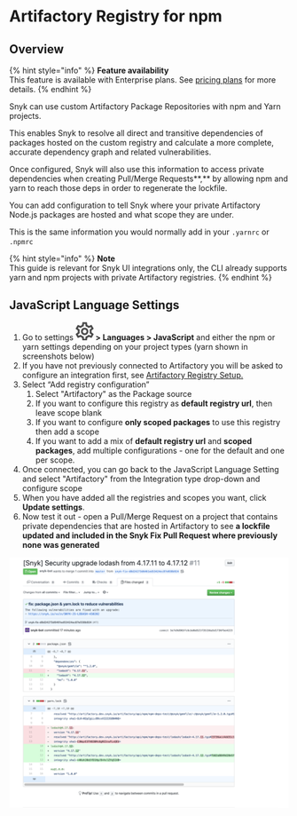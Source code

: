 # Artifactory Registry for npm

## **Overview**

{% hint style="info" %}
**Feature availability**  
This feature is available with Enterprise plans. See [pricing plans](https://snyk.io/plans/) for more details.
{% endhint %}

Snyk can use custom Artifactory Package Repositories with npm and Yarn projects.

This enables Snyk to resolve all direct and transitive dependencies of packages hosted on the custom registry and calculate a more complete, accurate dependency graph and related vulnerabilities.

Once configured, Snyk will also use this information to access private dependencies when creating Pull/Merge Requests**,** by allowing npm and yarn to reach those deps in order to regenerate the lockfile.

You can add configuration to tell Snyk where your private Artifactory Node.js packages are hosted and what scope they are under.

This is the same information you would normally add in your `.yarnrc` or `.npmrc`

{% hint style="info" %}
**Note**  
This guide is relevant for Snyk UI integrations only, the CLI already supports yarn and npm projects with private Artifactory registries.
{% endhint %}

## JavaScript Language Settings

1. Go to settings ![](../../.gitbook/assets/cog_icon.png) **&gt; Languages &gt; JavaScript** and either the npm or yarn settings depending on your project types \(yarn shown in screenshots below\) 
2. If you have not previously connected to Artifactory you will be asked to configure an integration first, see [Artifactory Registry Setup.](https://docs.snyk.io/integrations/private-registry-integrations/artifactory-registry-setup) 
3. Select “Add registry configuration”
   1. Select "Artifactory" as the Package source 
   2. If you want to configure this registry as **default registry url**, then leave scope blank 
   3. If you want to configure **only scoped packages** to use this registry then add a scope 
   4. If you want to add a mix of **default registry url** and **scoped packages**, add multiple configurations - one for the default and one per scope.
4. Once connected, you can go back to the JavaScript Language Setting and select "Artifactory" from the Integration type drop-down and configure scope
5. When you have added all the registries and scopes you want, click **Update settings**. 
6. Now test it out - open a Pull/Merge Request on a project that contains private dependencies that are hosted in Artifactory to see **a lockfile updated and included in the Snyk Fix Pull Request where previously none was generated**

![](../../.gitbook/assets/image4-3-.png)



